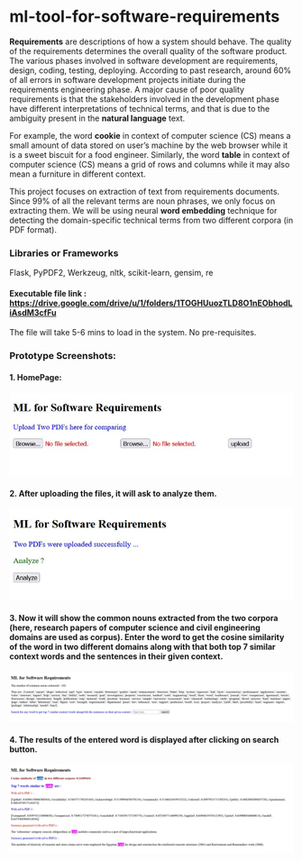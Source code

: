 # ml-tool-for-software-requirements

__Requirements__ are descriptions of how a system should behave. The quality of the requirements determines the overall quality of the software product. The various phases involved in software development are requirements, design, coding, testing, deploying. According to past research, around 60% of all errors in software development projects initiate during the requirements engineering phase. A major cause of poor quality requirements is that the stakeholders involved in the development phase have different interpretations of technical terms, and that is due to the ambiguity present in the __natural language__ text.

For example, the word __cookie__ in context of computer science (CS) means a small amount of data stored on user’s machine by the web browser while it is a sweet biscuit for a food engineer. Similarly, the word __table__ in context of computer science (CS) means a grid of rows and columns while it may also mean a furniture in different context.

This project focuses on extraction of text from requirements documents. Since 99% of all the relevant terms are noun phrases, we only focus on extracting them. We will be using neural __word embedding__ technique for detecting the domain-specific technical terms from two different corpora (in PDF format).

### Libraries or Frameworks

Flask, PyPDF2, Werkzeug, nltk, scikit-learn, gensim, re

#### Executable file link : https://drive.google.com/drive/u/1/folders/1TOGHUuozTLD8O1nEObhodLiAsdM3cfFu

The file will take 5-6 mins to load in the system. No pre-requisites.

### Prototype Screenshots:

#### 1. __HomePage__:

![homepage](https://github.com/StaHk-collab/ml-tool-software-requirements/blob/main/ss-of-prototype/home.jpg)

#### 2. After uploading the files, it will ask to analyze them.

![analyze](https://github.com/StaHk-collab/ml-tool-software-requirements/blob/main/ss-of-prototype/analyze.jpg)

#### 3. Now it will show the common nouns extracted from the two corpora (here, research papers of computer science and civil engineering domains are used as corpus). Enter the word to get the cosine similarity of the word in two different domains along with that both top 7 similar context words and the sentences in their given context.

![result](https://github.com/StaHk-collab/ml-tool-software-requirements/blob/main/ss-of-prototype/result.jpg)

#### 4. The results of the entered word is displayed after clicking on search button.

![result1](https://github.com/StaHk-collab/ml-tool-software-requirements/blob/main/ss-of-prototype/result1.jpg)
